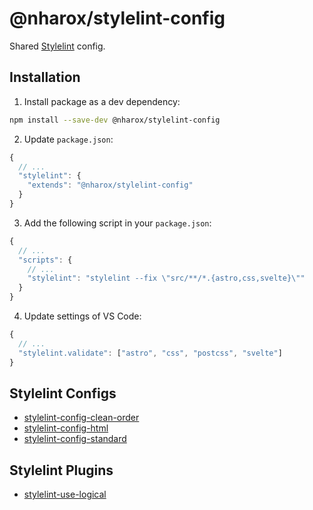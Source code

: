# @nharox/stylelint-config

Shared [Stylelint](https://stylelint.io/) config.

## Installation

1. Install package as a dev dependency:

```bash
npm install --save-dev @nharox/stylelint-config
```

2. Update `package.json`:

```js
{
  // ...
  "stylelint": {
    "extends": "@nharox/stylelint-config"
  }
}
```

3. Add the following script in your `package.json`:

```js
{
  // ...
  "scripts": {
    // ...
    "stylelint": "stylelint --fix \"src/**/*.{astro,css,svelte}\""
  }
}
```

4. Update settings of VS Code:

```js
{
  // ...
  "stylelint.validate": ["astro", "css", "postcss", "svelte"]
}
```

## Stylelint Configs

- [stylelint-config-clean-order](https://github.com/kutsan/stylelint-config-clean-order)
- [stylelint-config-html](https://github.com/ota-meshi/stylelint-config-html)
- [stylelint-config-standard](https://github.com/stylelint/stylelint-config-standard)

## Stylelint Plugins

- [stylelint-use-logical](https://github.com/csstools/stylelint-use-logical)
